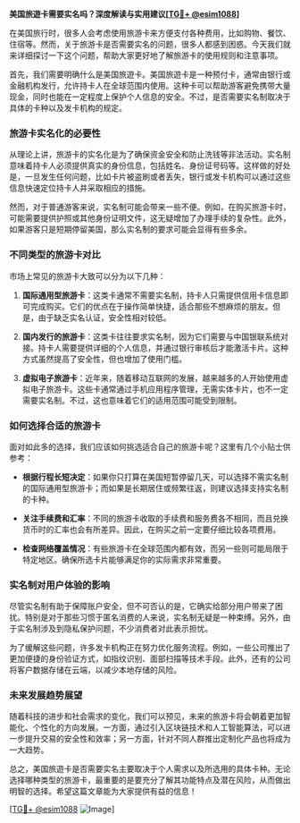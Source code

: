 **美国旅遊卡需要实名吗？深度解读与实用建议[[TG💪+ @esim1088](https://t.me/s/esim1088)]**

在美国旅行时，很多人会考虑使用旅游卡来方便支付各种费用，比如购物、餐饮、住宿等。然而，关于旅游卡是否需要实名的问题，很多人都感到困惑。今天我们就来详细探讨一下这个问题，帮助大家更好地了解旅游卡的使用规则和注意事项。

首先，我们需要明确什么是美国旅遊卡。美国旅遊卡是一种预付卡，通常由银行或金融机构发行，允许持卡人在全球范围内使用。这种卡可以帮助游客避免携带大量现金，同时也能在一定程度上保护个人信息的安全。不过，是否需要实名制取决于具体的卡种以及发卡机构的规定。

### **旅游卡实名化的必要性**

从理论上讲，旅游卡的实名化是为了确保资金安全和防止洗钱等非法活动。实名制意味着持卡人必须提供真实的身份信息，包括姓名、身份证号码等。这样做的好处是，一旦发生任何问题，比如卡片被盗刷或者丢失，银行或发卡机构可以通过这些信息快速定位持卡人并采取相应的措施。

然而，对于普通游客来说，实名制可能会带来一些不便。例如，在购买旅游卡时，可能需要提供护照或其他身份证明文件，这无疑增加了办理手续的复杂性。此外，如果游客只是短期停留美国，那么实名制的要求可能会显得有些多余。

### **不同类型的旅游卡对比**

市场上常见的旅游卡大致可以分为以下几种：

1. **国际通用型旅游卡**：这类卡通常不需要实名制，持卡人只需提供信用卡信息即可完成购买。它们的优点在于操作简单快捷，适合那些不想麻烦的朋友。但是，由于缺乏实名认证，安全性相对较低。

2. **国内发行的旅游卡**：这类卡往往要求实名制，因为它们需要与中国银联系统对接。持卡人需要提供详细的个人信息，并通过银行审核后才能激活卡片。这种方式虽然提高了安全性，但也增加了使用门槛。

3. **虚拟电子旅游卡**：近年来，随着移动互联网的发展，越来越多的人开始使用虚拟电子旅游卡。这些卡通常通过手机应用程序管理，无需实体卡片，也不一定需要实名制。不过，这也意味着它们的适用范围可能受到限制。

### **如何选择合适的旅游卡**

面对如此多的选择，我们应该如何挑选适合自己的旅游卡呢？这里有几个小贴士供参考：

- **根据行程长短决定**：如果你只打算在美国短暂停留几天，可以选择不需实名制的国际通用型旅游卡；而如果是长期居住或频繁往返，则建议选择支持实名制的卡种。
  
- **关注手续费和汇率**：不同的旅游卡收取的手续费和服务费各不相同，而且兑换货币时的汇率也会有所差异。因此，在购买之前一定要仔细比较各项费用。

- **检查网络覆盖情况**：有些旅游卡在全球范围内都有效，而另一些则可能局限于特定地区。确保所选卡片能够满足你的实际需求非常重要。

### **实名制对用户体验的影响**

尽管实名制有助于保障账户安全，但不可否认的是，它确实给部分用户带来了困扰。特别是对于那些习惯于匿名消费的人来说，实名制无疑是一种束缚。另外，由于实名制涉及到隐私保护问题，不少消费者对此表示担忧。

为了缓解这些问题，许多发卡机构正在努力优化服务流程。例如，一些公司推出了更加便捷的身份验证方式，如指纹识别、面部扫描等技术手段。此外，还有的公司将客户数据存储在云端，以减少本地存储的风险。

### **未来发展趋势展望**

随着科技的进步和社会需求的变化，我们可以预见，未来的旅游卡将会朝着更加智能化、个性化的方向发展。一方面，通过引入区块链技术和人工智能算法，可以进一步提升交易的安全性和效率；另一方面，针对不同人群推出定制化产品也将成为一大趋势。

总之，美国旅遊卡是否需要实名主要取决于个人需求以及所选用的具体卡种。无论选择哪种类型的旅游卡，最重要的是要充分了解其功能特点及潜在风险，从而做出明智的选择。希望这篇文章能为大家提供有益的信息！

[[TG💪+ @esim1088](https://t.me/s/esim1088) ![Image](https://i.postimg.cc/4NQfJmqS/Snipaste-2025-05-13-00-14-12.png)]